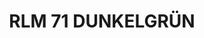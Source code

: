 ---
layout: product
title: "RLM 71 DUNKELGRÜN"
price: "300" 
desc: "Akrilna boja 17mL"
img_path: "/assets/img/A.MIG-0233.webp"
brand: "AMMO"
available: true
special_offer: false
new: false
soon: false
cat: "020000"
subcat: "020100"
subsubcat: "020101"
sifra: "A.MIG-0233"
popular: false
spec: false
---